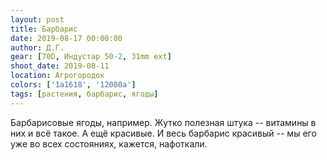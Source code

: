 ```yaml
---
layout: post
title: Барбарис
date: 2019-08-17 00:00:00
author: Д.Г.
gear: [70D, Индустар 50-2, 31mm ext]
shoot_date: 2019-08-11
location: Агрогородок
colors: ['1a1618', '12080a']
tags: [растения, барбарис, ягоды]
---
```

Барбарисовые ягоды, например. Жутко полезная штука -- витамины в них и всё такое. А ещё красивые. И весь барбарис красивый -- мы его уже во всех состояниях, кажется, нафоткали.
